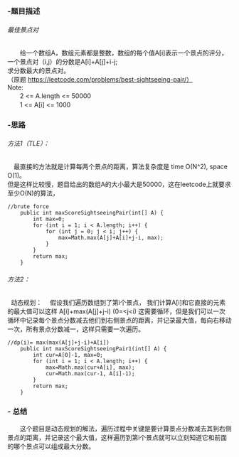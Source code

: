 ### -题目描述
######    最佳景点对
　　给一个数组A，数组元素都是整数，数组的每个值A[i]表示一个景点的评分，
   一个景点对（i,j）的分数是A[i]+A[j]+i-j; <br> 求分数最大的景点对。
<br>（原题 https://leetcode.com/problems/best-sightseeing-pair/）
  <br>
  Note:<br>
　　2 <= A.length <= 50000<br>
　　1 <= A[i] <= 1000

### -思路
 
###### 方法1（TLE）：<br>
 　最直接的方法就是计算每两个景点的距离，算法复杂度是 time O(N^2), space O(1)。<br>
但是这样比较慢，题目给出的数组A的大小最大是50000，这在leetcode上就要求至少O(N)的算法，
```
//brute force
    public int maxScoreSightseeingPair(int[] A) {
        int max=0;
        for (int i = 1; i < A.length; i++) {
            for (int j = 0; j < i; j++) {
                max=Math.max(A[j]+A[i]+j-i, max);
            }
        }
        return max;
    }
```
######  方法2：<br>
&nbsp;&nbsp;动态规划：　
 假设我们遍历数组到了第i个景点， 我们计算A[i]和它直接的元素的最大值可以这样
 A[i]+max(A[j]+j-i) (0=<j<i)
 这需要循环，但是我们可以一次循环中记录每个景点分数减去他们到右侧景点的距离，并记录最大值，每向右移动一次，所有景点分数减一，这样只需要一次遍历。
```
//dp(i)= max(max(A[j]+j-i)+A[i])
    public int maxScoreSightseeingPair1(int[] A) {
        int cur=A[0]-1, max=0;
        for (int i = 1; i < A.length; i++) {
            max=Math.max(cur+A[i], max);
            cur=Math.max(cur-1, A[i]-1);
        }
        return max;
    }
```

### - 总结

 　　这个题目是动态规划的解法，遍历过程中关键是要计算景点分数减去其到右侧景点的距离，并记录这个最大值，这样遍历到第i个景点就可以立刻知道它和前面的哪个景点可以组成最大分数。 
